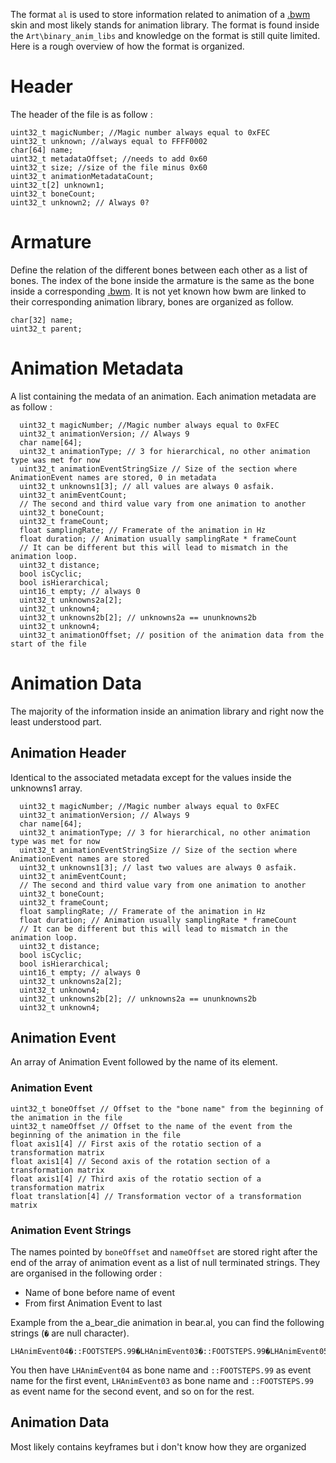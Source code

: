 The format `al` is used to store information related to animation of a [.bwm](/file_formats/bwm.md) skin and most likely stands for animation library. 
The format is found inside the `Art\binary_anim_libs` and knowledge on the format is still quite limited.
Here is a rough overview of how the format is organized.

# Header

The header of the file is as follow :
```
uint32_t magicNumber; //Magic number always equal to 0xFEC
uint32_t unknown; //always equal to FFFF0002
char[64] name;
uint32_t metadataOffset; //needs to add 0x60
uint32_t size; //size of the file minus 0x60
uint32_t animationMetadataCount;
uint32_t[2] unknown1;
uint32_t boneCount;
uint32_t unknown2; // Always 0?
```

# Armature
Define the relation of the different bones between each other as a list of bones.
The index of the bone inside the armature is the same as the bone inside a corresponding [.bwm](/file_formats/bwm.md).
It is not yet known how bwm are linked to their corresponding animation library, bones are organized as follow.
```
char[32] name;
uint32_t parent;
```

# Animation Metadata
A list containing the medata of an animation.
Each animation metadata are as follow :
```
  uint32_t magicNumber; //Magic number always equal to 0xFEC
  uint32_t animationVersion; // Always 9
  char name[64];
  uint32_t animationType; // 3 for hierarchical, no other animation type was met for now
  uint32_t animationEventStringSize // Size of the section where AnimationEvent names are stored, 0 in metadata
  uint32_t unknowns1[3]; // all values are always 0 asfaik.
  uint32_t animEventCount;
  // The second and third value vary from one animation to another
  uint32_t boneCount;
  uint32_t frameCount;
  float samplingRate; // Framerate of the animation in Hz
  float duration; // Animation usually samplingRate * frameCount
  // It can be different but this will lead to mismatch in the animation loop.
  uint32_t distance;
  bool isCyclic;
  bool isHierarchical;
  uint16_t empty; // always 0
  uint32_t unknowns2a[2];
  uint32_t unknown4;
  uint32_t unknowns2b[2]; // unknowns2a == ununknowns2b
  uint32_t unknown4;
  uint32_t animationOffset; // position of the animation data from the start of the file
```

# Animation Data
The majority of the information inside an animation library and right now the least understood part.
## Animation Header
Identical to the associated metadata except for the values inside the unknowns1 array.
```
  uint32_t magicNumber; //Magic number always equal to 0xFEC
  uint32_t animationVersion; // Always 9
  char name[64];
  uint32_t animationType; // 3 for hierarchical, no other animation type was met for now
  uint32_t animationEventStringSize // Size of the section where AnimationEvent names are stored
  uint32_t unknowns1[3]; // last two values are always 0 asfaik.
  uint32_t animEventCount;
  // The second and third value vary from one animation to another
  uint32_t boneCount;
  uint32_t frameCount;
  float samplingRate; // Framerate of the animation in Hz
  float duration; // Animation usually samplingRate * frameCount
  // It can be different but this will lead to mismatch in the animation loop.
  uint32_t distance;
  bool isCyclic;
  bool isHierarchical;
  uint16_t empty; // always 0
  uint32_t unknowns2a[2];
  uint32_t unknown4;
  uint32_t unknowns2b[2]; // unknowns2a == ununknowns2b
  uint32_t unknown4;
```
## Animation Event
An array of Animation Event followed by the name of its element.
### Animation Event
```
uint32_t boneOffset // Offset to the "bone name" from the beginning of the animation in the file
uint32_t nameOffset // Offset to the name of the event from the beginning of the animation in the file
float axis1[4] // First axis of the rotatio section of a transformation matrix
float axis1[4] // Second axis of the rotation section of a transformation matrix
float axis1[4] // Third axis of the rotatio section of a transformation matrix
float translation[4] // Transformation vector of a transformation matrix
```
### Animation Event Strings
The names pointed by `boneOffset` and `nameOffset` are stored right after the end of the array of animation event as a list of null terminated strings.
They are organised in the following order :
- Name of bone before name of event
- From first Animation Event to last

Example from the a_bear_die animation in bear.al, you can find the following strings (`�` are null character).
```
LHAnimEvent04�::FOOTSTEPS.99�LHAnimEvent03�::FOOTSTEPS.99�LHAnimEvent05�::POLARHITGROUND.99�LHAnimEvent01�::POLAR1.99�
```
You then have `LHAnimEvent04` as bone name and `::FOOTSTEPS.99` as event name for the first event,
`LHAnimEvent03` as bone name and `::FOOTSTEPS.99` as event name for the second event,
and so on for the rest.

## Animation Data
Most likely contains keyframes but i don't know how they are organized
